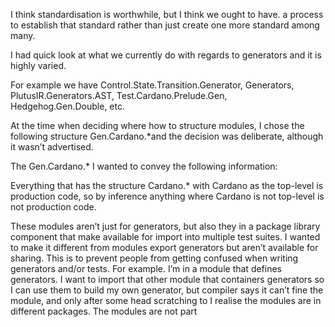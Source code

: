I think standardisation is worthwhile, but I think we ought to have. a process to establish that standard rather than just create one more standard among many.

I had quick look at what we currently do with regards to generators and it is highly varied.

For example we have Control.State.Transition.Generator, Generators, PlutusIR.Generators.AST, Test.Cardano.Prelude.Gen, Hedgehog.Gen.Double, etc.

At the time when deciding where how to structure modules, I chose the following structure Gen.Cardano.*and the decision was deliberate, although it wasn’t advertised.

The Gen.Cardano.* I wanted to convey the following information:

Everything that has the structure Cardano.* with Cardano as the top-level is production code, so by inference anything where Cardano is not top-level is not production code.


These modules aren’t just for generators, but also they in a package library component that make available for import into multiple test suites.  I wanted to make it different from modules export generators but aren’t available for sharing.  This is to prevent people from getting confused when writing generators and/or tests.  For example.  I’m in a module that defines generators.  I want to import that other module that containers generators so I can use them to build my own generator, but compiler says it can’t fine the module, and only after some head scratching to I realise the modules are in different packages.
The modules are not part